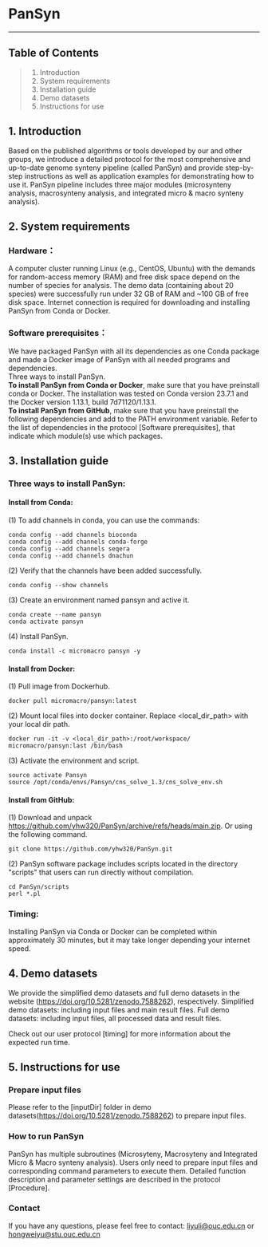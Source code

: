 # PanSyn

--------------------------
Table of Contents
--------------------------
> 1. Introduction
> 2. System requirements
> 3. Installation guide
> 4. Demo datasets
> 5. Instructions for use


## 1. Introduction
Based on the published algorithms or tools developed by our and other groups, we introduce a detailed protocol for the most comprehensive and up-to-date genome synteny pipeline (called PanSyn) and provide step-by-step instructions as well as application examples for demonstrating how to use it. PanSyn pipeline includes three major modules (microsynteny analysis, macrosynteny analysis, and integrated micro & macro synteny analysis). 


## 2. System requirements
### Hardware：
A computer cluster running Linux (e.g., CentOS, Ubuntu) with the demands for random-access memory (RAM) and free disk space depend on the number of species for analysis. The demo data (containing about 20 species) were successfully run under 32 GB of RAM and ~100 GB of free disk space. Internet connection is required for downloading and installing PanSyn from Conda or Docker.

### Software prerequisites：
We have packaged PanSyn with all its dependencies as one Conda package and made a Docker image of PanSyn with all needed programs and dependencies.<br>Three ways to install PanSyn.<br>**To install PanSyn from Conda or Docker**, make sure that you have preinstall conda or Docker. The installation was tested on Conda version 23.7.1 and the Docker version 1.13.1, build 7d71120/1.13.1.<br>**To install PanSyn from GitHub**, make sure that you have preinstall the following dependencies and add to the PATH environment variable. Refer to the list of dependencies in the protocol [Software prerequisites], that indicate which module(s) use which packages.


## 3. Installation guide
### Three ways to install PanSyn:
#### Install from Conda:
(1) To add channels in conda, you can use the commands:<br>
```
conda config --add channels bioconda
conda config --add channels conda-forge  
conda config --add channels seqera  
conda config --add channels dnachun  
```
 
(2) Verify that the channels have been added successfully.<br>
```
conda config --show channels  
```
(3) Create an environment named pansyn and active it.<br>
```
conda create --name pansyn  
conda activate pansyn  
```
(4) Install PanSyn.<br>
```
conda install -c micromacro pansyn -y  
```

#### Install from Docker:
(1) Pull image from Dockerhub.<br>
```
docker pull micromacro/pansyn:latest
```
(2) Mount local files into docker container. Replace <local_dir_path> with your local dir path.<br>
```
docker run -it -v <local_dir_path>:/root/workspace/ micromacro/pansyn:last /bin/bash
```
(3) Activate the environment and script.<br>
```
source activate Pansyn
source /opt/conda/envs/Pansyn/cns_solve_1.3/cns_solve_env.sh
```
#### Install from GitHub:
(1) Download and unpack https://github.com/yhw320/PanSyn/archive/refs/heads/main.zip. Or using the following command.<br>
```
git clone https://github.com/yhw320/PanSyn.git  
```
(2) PanSyn software package includes scripts located in the directory "scripts" that users can run directly without compilation.<br>
```
cd PanSyn/scripts  
perl *.pl
```
### Timing: 
Installing PanSyn via Conda or Docker can be completed within approximately 30 minutes, but it may take longer depending your internet speed.

## 4. Demo datasets
We provide the simplified demo datasets and full demo datasets in the website (https://doi.org/10.5281/zenodo.7588262), respectively.
Simplified demo datasets: including input files and main result files.
Full demo datasets: including input files, all processed data and result files.

Check out our user protocol [timing] for more information about the expected run time.

## 5. Instructions for use
### Prepare input files
Please refer to the [inputDir] folder in demo datasets(https://doi.org/10.5281/zenodo.7588262) to prepare input files.

### How to run PanSyn
PanSyn has multiple subroutines (Microsyteny, Macrosyteny and Integrated Micro & Macro synteny analysis). Users only need to prepare input files and corresponding command parameters to execute them. 
Detailed function description and parameter settings are described in the protocol [Procedure]. 

### Contact
If you have any questions, please feel free to contact: liyuli@ouc.edu.cn or hongweiyu@stu.ouc.edu.cn
